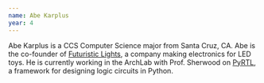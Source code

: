 ```yaml
---
name: Abe Karplus
year: 4
---
```




Abe Karplus is a CCS Computer Science major from Santa Cruz, CA. Abe is the co-founder of [Futuristic Lights](https://futuristiclights.com/), a company making electronics for LED toys. He is currently working in the ArchLab with Prof. Sherwood on [PyRTL](http://ucsbarchlab.github.io/PyRTL/), a framework for designing logic circuits in Python.
